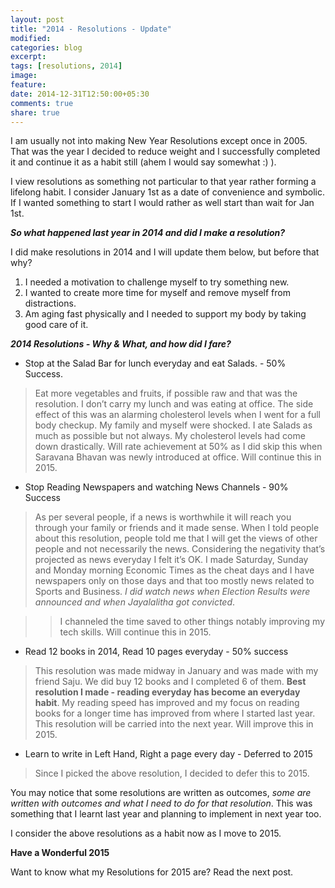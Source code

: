 ```yaml
---
layout: post
title: "2014 - Resolutions - Update"
modified:
categories: blog
excerpt:
tags: [resolutions, 2014]
image:
feature:
date: 2014-12-31T12:50:00+05:30
comments: true
share: true
---
```

I am usually not into making New Year Resolutions except once in 2005. That was the year I decided to reduce weight and I successfully completed it and continue it as a habit still (ahem I would say somewhat :) ).

I view resolutions as something not particular to that year rather forming a lifelong habit. I consider January 1st as a date of convenience and symbolic. If I wanted something to start I would rather as well start than wait for Jan 1st.

**_So what happened last year in 2014 and did I make a resolution?_**

I did make resolutions in 2014 and I will update them below, but before that why?

1. I needed a motivation to challenge myself to try something new.
2. I wanted to create more time for myself and remove myself from distractions.
3. Am aging fast physically and I needed to support my body by taking good care of it.

**_2014 Resolutions - Why & What, and how did I fare?_**

* Stop at the Salad Bar for lunch everyday and eat Salads. - 50% Success.

> Eat more vegetables and fruits, if possible raw and that was the resolution. I don’t carry my lunch and was eating at office. The side effect of this was an  alarming cholesterol levels when I went for a full body checkup. My family and myself were shocked. I ate Salads  as much as possible but not always. My cholesterol levels had come down drastically. Will rate achievement at 50% as I did skip this when Saravana Bhavan was newly introduced at office. Will continue this in 2015.

* Stop Reading Newspapers and watching News Channels - 90% Success

> As per several people, if a news is worthwhile it will reach you through your family or friends and it made sense. When I told people about this resolution, people told me that I will get the views of other people and not necessarily the news. Considering the negativity that’s projected as news everyday I felt it’s OK. I made Saturday, Sunday and Monday morning Economic Times as the cheat days and I have newspapers only on those days and that too mostly news related to Sports and Business. _I did watch news when Election Results were announced and when Jayalalitha got convicted_.

>> I channeled the time saved to other things notably improving my tech skills. Will continue this in 2015. 

* Read 12 books in 2014, Read 10 pages everyday - 50% success

> This resolution was made midway in January and was made with my friend Saju. We did buy 12 books and I completed 6 of them. **Best resolution I made - reading everyday has become an everyday habit**. My reading speed has improved and my focus on reading books for a longer time has improved from where I started last year. This resolution will be carried into the next year. Will improve this in 2015.

* Learn to write in Left Hand, Right a page every day - Deferred to 2015

> Since I picked the above resolution, I decided to defer this to 2015.

You may notice that some resolutions are written as outcomes, _some are written with outcomes and what I need to do for that resolution_. This was something that I learnt last year and planning to implement in next year too.

I consider the above resolutions as a habit now as I move to 2015.

**Have a Wonderful 2015**

Want to know what my Resolutions for 2015 are? Read the next post.
